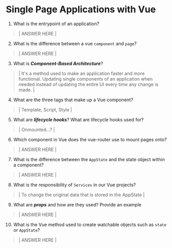 # Single Page Applications with Vue
01. What is the entrypoint of an application?

  > | ANSWER HERE |

02. What is the difference between a vue `component` and `page`?

  > | ANSWER HERE |

03. What is ***Component-Based Architecture***?

  > | It's a method used to make an application faster and more functional. Updating single components of an application when needed instead of updating the entire UI every time any change is made. |

04. What are the three tags that make up a Vue component?

  > | Template, Script, Style |

05. What are ***lifecycle hooks***? What are lifecycle hooks used for?

  > | Onmounted...? |

06. Which component in Vue does the vue-router use to mount pages onto?

  > | ANSWER HERE |

07. What is the difference between the `AppState` and the state object within a component?

  > | ANSWER HERE |

08. What is the responsibility of `Services` in our Vue projects?

  > | To change the original data that is stored in the AppState |

09. What are ***props*** and how are they used? Provide an example

  > | ANSWER HERE |

10. What is the Vue method used to create watchable objects such as `state` or `AppState`?

  > | ANSWER HERE |
